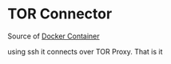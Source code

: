 # TOR Connector

Source of [Docker Container](https://hub.docker.com/r/shivergard/tor_connector/)

using ssh it connects over TOR Proxy. That is it
